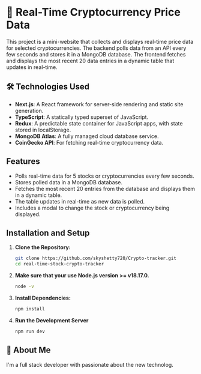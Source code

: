# 🚀 Real-Time Cryptocurrency Price Data

This project is a mini-website that collects and displays real-time price data for selected  cryptocurrencies. The backend polls data from an API every few seconds and stores it in a MongoDB database. The frontend fetches and displays the most recent 20 data entries in a dynamic table that updates in real-time.

## 🛠 Technologies Used

- **Next.js**: A React framework for server-side rendering and static site generation.
- **TypeScript**: A statically typed superset of JavaScript.
- **Redux**: A predictable state container for JavaScript apps, with state stored in localStorage.
- **MongoDB Atlas**: A fully managed cloud database service.
- **CoinGecko API**: For fetching real-time cryptocurrency data.

## Features

- Polls real-time data for 5 stocks or cryptocurrencies every few seconds.
- Stores polled data in a MongoDB database.
- Fetches the most recent 20 entries from the database and displays them in a dynamic table.
- The table updates in real-time as new data is polled.
- Includes a modal to change the stock or cryptocurrency being displayed.

## Installation and Setup

1. **Clone the Repository:**
   ```sh
   git clone https://github.com/skyshetty720/Crypto-tracker.git
   cd real-time-stock-crypto-tracker
   
   
2. **Make sure that your use Node.js version >= v18.17.0.**
    ```sh
    node -v
    
    
3. **Install Dependencies:**
    ```sh
    npm install

4. **Run the Development Server**
    ```sh
    npm run dev

## 🚀 About Me
I'm a full stack developer with passionate about the new technolog.